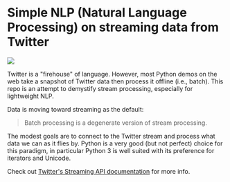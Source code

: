 Simple NLP (Natural Language Processing) on streaming data from Twitter
====

![](http://briank.im/content/images/2015/06/twstream.jpg)

Twitter is a "firehouse" of language. However, most Python demos on the web take a snapshot of Twitter data then process it offline (i.e., batch). This repo is an attempt to demystify stream processing, especially for lightweight NLP. 

Data is moving toward streaming as the default:

>Batch processing is a degenerate version of stream processing.

The modest goals are to connect to the Twitter stream and process what data we can as it flies by. Python is a very good (but not perfect) choice for this paradigm, in particular Python 3 is well suited with its preference for iterators and Unicode.

Check out [Twitter's Streaming API documentation](https://dev.twitter.com/streaming/overview) for more info.
